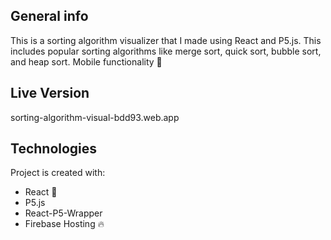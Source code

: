 ## General info

This is a sorting algorithm visualizer that I made using React and P5.js.
This includes popular sorting algorithms like merge sort, quick sort, bubble sort, and heap sort. Mobile functionality :rocket:

## Live Version

sorting-algorithm-visual-bdd93.web.app

## Technologies

Project is created with:

- React :rocket:
- P5.js
- React-P5-Wrapper
- Firebase Hosting :fire:
